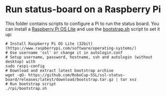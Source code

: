 # Run status-board on a Raspberry Pi

This folder contains scripts to configure a Pi to run the status board.
You can install a [Raspberry Pi OS Lite](https://www.raspberrypi.com/software/operating-systems/)
and use the [bootstrap.sh](bootstrap.sh) script to set it up:

```shell
# Install Raspberry Pi OS Lite (32bit) (https://www.raspberrypi.com/software/operating-systems/)
# Use username 'ssl' or change it in autologin.conf
# Setup username, password, hostname, ssh and autologin (without desktop) with
sudo raspi-config
# Download and extract latest bootstrap archive
wget -qO- https://github.com/RoboCup-SSL/ssl-status-board/releases/latest/download/bootstrap.tar.gz | tar xvz
# Run bootstrap script
./rpi/bootstrap.sh
```
